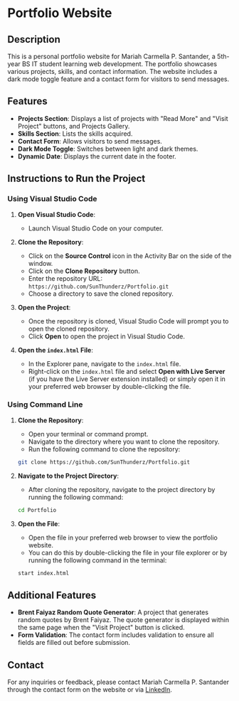 # Portfolio Website

## Description
This is a personal portfolio website for Mariah Carmella P. Santander, a 5th-year BS IT student learning web development. The portfolio showcases various projects, skills, and contact information. The website includes a dark mode toggle feature and a contact form for visitors to send messages.

## Features
- **Projects Section**: Displays a list of projects with "Read More" and "Visit Project" buttons, and   Projects Gallery.
- **Skills Section**: Lists the skills acquired.
- **Contact Form**: Allows visitors to send messages.
- **Dark Mode Toggle**: Switches between light and dark themes.
- **Dynamic Date**: Displays the current date in the footer.

## Instructions to Run the Project

### Using Visual Studio Code

1. **Open Visual Studio Code**:
    - Launch Visual Studio Code on your computer.

2. **Clone the Repository**:
    - Click on the **Source Control** icon in the Activity Bar on the side of the window.
    - Click on the **Clone Repository** button.
    - Enter the repository URL: `https://github.com/SunThunderz/Portfolio.git`
    - Choose a directory to save the cloned repository.

3. **Open the Project**:
    - Once the repository is cloned, Visual Studio Code will prompt you to open the cloned repository.
    - Click **Open** to open the project in Visual Studio Code.

4. **Open the `index.html` File**:
    - In the Explorer pane, navigate to the `index.html` file.
    - Right-click on the `index.html` file and select **Open with Live Server** (if you have the Live Server extension installed) or simply open it in your preferred web browser by double-clicking the file.

### Using Command Line

1. **Clone the Repository**:
    - Open your terminal or command prompt.
    - Navigate to the directory where you want to clone the repository.
    - Run the following command to clone the repository:
    ```bash
    git clone https://github.com/SunThunderz/Portfolio.git
    ```

2. **Navigate to the Project Directory**:
    - After cloning the repository, navigate to the project directory by running the following command:
    ```bash
    cd Portfolio
    ```

3. **Open the  File**:
    - Open the  file in your preferred web browser to view the portfolio website.
    - You can do this by double-clicking the  file in your file explorer or by running the following command in the terminal:
    ```bash
    start index.html
    ```

## Additional Features
- **Brent Faiyaz Random Quote Generator**: A project that generates random quotes by Brent Faiyaz. The quote generator is displayed within the same page when the "Visit Project" button is clicked.
- **Form Validation**: The contact form includes validation to ensure all fields are filled out before submission.

## Contact
For any inquiries or feedback, please contact Mariah Carmella P. Santander through the contact form on the website or via [LinkedIn](https://www.linkedin.com/in/mariah-santander-73b6552b5/).